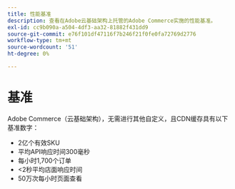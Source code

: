 ```yaml
---
title: 性能基准
description: 查看在Adobe云基础架构上托管的Adobe Commerce实施的性能基准。
exl-id: cc9b090a-a504-4df3-aa32-81882f431dd9
source-git-commit: e76f101df47116f7b246f21f0fe0fa72769d2776
workflow-type: tm+mt
source-wordcount: '51'
ht-degree: 0%

---
```


# 基准

Adobe Commerce（云基础架构），无需进行其他自定义，且CDN缓存具有以下基准数字：

- 2亿个有效SKU
- 平均API响应时间300毫秒
- 每小时1,700个订单
- &lt;2秒平均店面响应时间
- 50万次每小时页面查看
